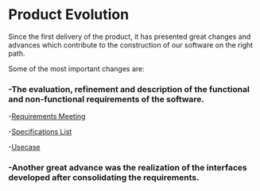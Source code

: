 # Product Evolution

Since the first delivery of the product, it has presented great changes and advances which contribute to the construction of our software on the right path.

Some of the most important changes are:


### **-The evaluation, refinement and description of the functional and non-functional requirements of the software.**

-[Requirements Meeting](https://alumnosuady-my.sharepoint.com/:w:/g/personal/a20201678_alumnos_uady_mx/Eb1QI9tDeN1KmUMv-QTzXJkB5PcP3dex-ydqEOx6acBRQQ?e=VKPil0)

-[Specifications List](https://alumnosuady-my.sharepoint.com/:w:/g/personal/a20201678_alumnos_uady_mx/EZFFIG2df9hKuCqC534GU5kBR2fjqRtZVS5roDdb6fXd7w?e=o5WgET)

-[Usecase](https://github.com/EduardoMatos05/ProyectoFIS/blob/Pablo/other%20artifacts/usecase%20(2).png?raw=true)

### **-Another great advance was the realization of the interfaces developed after consolidating the requirements.**

